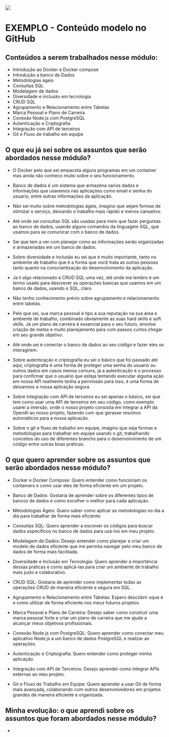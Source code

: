 ![](https://i.imgur.com/xG74tOh.png)

# EXEMPLO - Conteúdo modelo no GitHub

## Conteúdos a serem trabalhados nesse módulo:

- Introdução ao Docker e Docker compose
- Introdução a banco de Dados
- Metodologias ágeis
- Consultas SQL
- Modelagem de dados
- Diversidade e inclusão em tecnologia
- CRUD SQL
- Agrupamento e Relacionamento entre Tabelas
- Marca Pessoal e Plano de Carreira
- Conexão Node.js com PostgreSQL
- Autenticação e Criptografia
- Integração com API de terceiros
- Git e Fluxo de trabalho em equipe

## O que eu já sei sobre os assuntos que serão abordados nesse módulo?

- O Docker pelo que sei empacota alguns programas em um container mas ainda não conheco muito sobre o seu funcionamento.

- Banco de dados é um sistema que armazena varios dados e informações que usaremos nas aplicações como email e senha do usuario, entre outras informações da aplicação.

- Não sei muito sobre metodologias ágeis, imagino que sejam formas de otimizar o serviço, deixando o trabalho mais rápido e menos cansativo.

- Até onde sei consultas SQL são usadas para meio que fazer perguntas ao banco de dados, usando alguns comandos da linguagem SQL, que usamos para se comunicar com o banco de dados.

- Sei que tem a ver com planejar como as informações serão organizadas e armazenadas em um banco de dados.

- Sobre diversidade e inclusão eu sei que é muito importante, tanto no ambiente de trabalho que é a forma que você trata as outras pessoas tanto quanto na conscientização do desenvolvimento da aplicação.

- Ja li algo relacionado a CRUD SQL uma vez, até onde me lembro é um termo usado para descrever as operações basicas que usamos em um banco de dados, usando o SQL, claro.

- Não tenho conhecimento prévio sobre agrupamento e relacionamento entre tabelas.

- Pelo que sei, sua marca pessoal é tipo a sua reputação na sua área e ambiente de trabalho, combinado obviamente as suas hard skills e soft skills. Já um plano de carreira é essencial para o seu futuro, envolve criação de metas e muito planejamento para com passos curtos chegar em seu grande objetivo.

- Até onde sei é conectar o banco de dados ao seu código e fazer eles se interagirem.

- Sobre autenticação e criptografia eu sei o básico que foi passado até aqui, criptografia é uma forma de proteger uma senha do usuario ou outros dados em casos menos comuns, já a autenticação é o processo para confirmar que o usuário que esteja tentando executar alguma ação em nossa API realmente tenha a permissão para isso, é uma forma de deixarmos a nossa aplicação segura.

- Sobre integração com API de terceiros eu sei apenas o básico, sei que tem como usar uma API de terceiros em seu código, como exemplo usarei a imersão, onde o nosso projeto consistia em integrar a API da OpenAI ao nosso projeto, fazendo com que gerasse resumos automáticos para a nossa aplicação.

- Sobre o git e fluxo de trabalho em equipe, imagino que seja formas e metodologias para trabalhar em equipe usando o git, trabalhando conceitos do uso de diferentes branchs para o desenvolvimento de um código entre outras boas práticas.

## O que quero aprender sobre os assuntos que serão abordados nesse módulo?

- Docker e Docker Compose: Quero entender como funcionam os containers e como usar eles de forma eficiente em um projeto.

- Banco de Dados: Gostaria de aprender sobre os diferentes tipos de bancos de dados e como escolher o melhor para cada aplicação.

- Metodologias Ágeis: Quero saber como aplicar as metodologias no dia a dia para trabalhar de forma mais eficiente.

- Consultas SQL: Quero aprender a escrever os códigos para buscar dados específicos no banco de dados para usá-los em meu projeto.

- Modelagem de Dados: Desejo entender como planejar e criar um modelo de dados eficiente que me permita navegar pelo meu banco de dados de forma mais facilitada.

- Diversidade e Inclusão em Tecnologia: Quero aprender a importância dessas práticas e como aplicá-las para criar um ambiente de trabalho mais justo e colaborativo.

- CRUD SQL: Gostaria de aprender como implementar todas as operações CRUD de maneira eficiente e segura em SQL.

- Agrupamento e Relacionamento entre Tabelas: Espero descobrir oque é e como utilizar de forma eficiente nos meus futuros projetos.

- Marca Pessoal e Plano de Carreira: Desejo saber como construir uma marca pessoal forte e criar um plano de carreira que me ajude a alcançar meus     objetivos profissionais.

- Conexão Node.js com PostgreSQL: Quero aprender como conectar meu aplicativo Node.js a um banco de dados PostgreSQL e realizar as operações.

- Autenticação e Criptografia: Quero entender como proteger minha aplicação.

- Integração com API de Terceiros: Desejo aprender como integrar APIs externas ao meu projeto.

- Git e Fluxo de Trabalho em Equipe: Quero aprender a usar Git de forma mais avançada, colaborando com outros desenvolvedores em projetos grandes de   maneira eficiente e organizada.

## Minha evolução: o que aprendi sobre os assuntos que foram abordados nesse módulo?

- 
